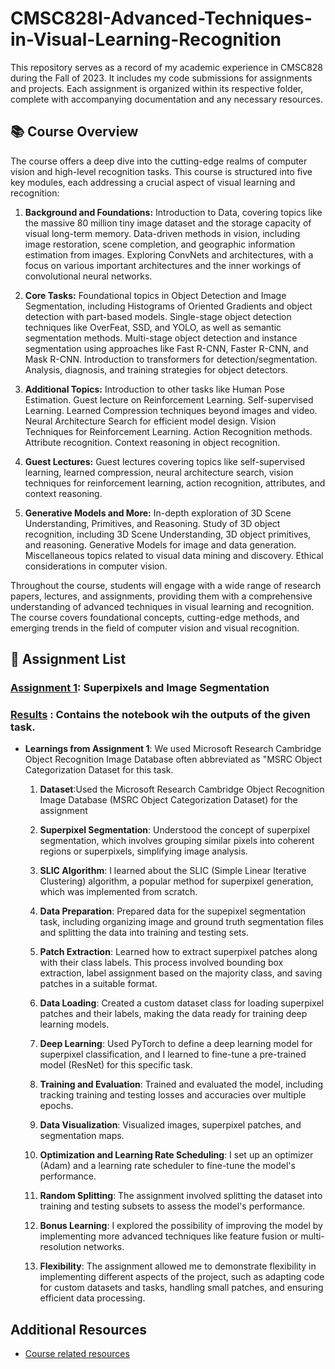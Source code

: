# CMSC828I-Advanced-Techniques-in-Visual-Learning-Recognition
This repository serves as a record of my academic experience in CMSC828 during the Fall of 2023. It includes my code submissions for assignments and projects. Each assignment is organized within its respective folder, complete with accompanying documentation and any necessary resources.

## 📚 Course Overview
The course offers a deep dive into the cutting-edge realms of computer vision and high-level recognition tasks. This course is structured into five key modules, each addressing a crucial aspect of visual learning and recognition:

1. **Background and Foundations:** Introduction to Data, covering topics like the massive 80 million tiny image dataset and the storage capacity of visual long-term memory. Data-driven methods in vision, including image restoration, scene completion, and geographic information estimation from images. Exploring ConvNets and architectures, with a focus on various important architectures and the inner workings of convolutional neural networks.

2. **Core Tasks:** Foundational topics in Object Detection and Image Segmentation, including Histograms of Oriented Gradients and object detection with part-based models. Single-stage object detection techniques like OverFeat, SSD, and YOLO, as well as semantic segmentation methods. Multi-stage object detection and instance segmentation using approaches like Fast R-CNN, Faster R-CNN, and Mask R-CNN. Introduction to transformers for detection/segmentation. Analysis, diagnosis, and training strategies for object detectors.

4. **Additional Topics:** Introduction to other tasks like Human Pose Estimation. Guest lecture on Reinforcement Learning. Self-supervised Learning. Learned Compression techniques beyond images and video. Neural Architecture Search for efficient model design. Vision Techniques for Reinforcement Learning. Action Recognition methods. Attribute recognition. Context reasoning in object recognition.

5. **Guest Lectures:** Guest lectures covering topics like self-supervised learning, learned compression, neural architecture search, vision techniques for reinforcement learning, action recognition, attributes, and context reasoning.

6. **Generative Models and More:** In-depth exploration of 3D Scene Understanding, Primitives, and Reasoning. Study of 3D object recognition, including 3D Scene Understanding, 3D object primitives, and reasoning. Generative Models for image and data generation. Miscellaneous topics related to visual data mining and discovery. Ethical considerations in computer vision.

Throughout the course, students will engage with a wide range of research papers, lectures, and assignments, providing them with a comprehensive understanding of advanced techniques in visual learning and recognition. The course covers foundational concepts, cutting-edge methods, and emerging trends in the field of computer vision and visual recognition.


## 📄 Assignment List
### [Assignment 1](https://github.com/Rishikesh-Jadhav/CMSC828I-Advanced-Techniques-in-Visual-Learning-Recognition/tree/main/Assignment1): Superpixels and Image Segmentation

### [Results](https://github.com/Rishikesh-Jadhav/CMSC828I-Advanced-Techniques-in-Visual-Learning-Recognition/blob/main/Assignment1/rjadhav1(119256534)cmsc828I_fall2023_HW1.ipynb) : Contains the notebook wih the outputs of the given task.

- **Learnings from Assignment 1**:
  We used Microsoft Research Cambridge Object Recognition Image Database often abbreviated as "MSRC Object Categorization Dataset for this task.

  1. **Dataset**:Used the Microsoft Research Cambridge Object Recognition Image Database (MSRC Object Categorization Dataset) for the assignment
     
  2. **Superpixel Segmentation**: Understood the concept of superpixel segmentation, which involves grouping similar pixels into coherent regions or superpixels, simplifying image analysis.

  3. **SLIC Algorithm**: I learned about the SLIC (Simple Linear Iterative Clustering) algorithm, a popular method for superpixel generation, which was implemented from scratch.

  4. **Data Preparation**: Prepared data for the supepixel segmentation task, including organizing image and ground truth segmentation files and splitting the data into training and testing sets.

  5. **Patch Extraction**: Learned how to extract superpixel patches along with their class labels. This process involved bounding box extraction, label assignment based on the majority class, and saving patches in a suitable format.

  6. **Data Loading**: Created a custom dataset class for loading superpixel patches and their labels, making the data ready for training deep learning models.

  7. **Deep Learning**: Used PyTorch to define a deep learning model for superpixel classification, and I learned to fine-tune a pre-trained model (ResNet) for this specific task.

  8. **Training and Evaluation**: Trained and evaluated the model, including tracking training and testing losses and accuracies over multiple epochs.

  9. **Data Visualization**: Visualized images, superpixel patches, and segmentation maps.

  10. **Optimization and Learning Rate Scheduling**: I set up an optimizer (Adam) and a learning rate scheduler to fine-tune the model's performance.

  11. **Random Splitting**: The assignment involved splitting the dataset into training and testing subsets to assess the model's performance.

  12. **Bonus Learning**: I explored the possibility of improving the model by implementing more advanced techniques like feature fusion or multi-resolution networks.

  13. **Flexibility**: The assignment allowed me to demonstrate flexibility in implementing different aspects of the project, such as adapting code for custom datasets and tasks, handling small patches, and ensuring efficient data   processing.


## Additional Resources
- [Course related resources](https://www.cs.umd.edu/class/fall2023/cmsc828i/)


